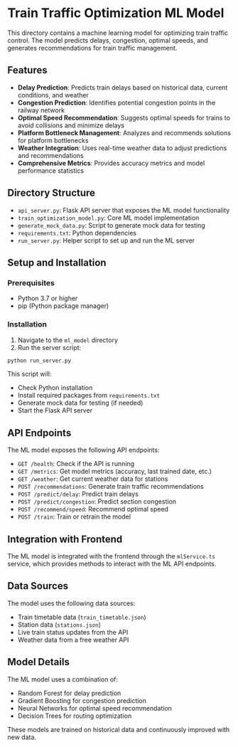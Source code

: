 # Train Traffic Optimization ML Model

This directory contains a machine learning model for optimizing train traffic control. The model predicts delays, congestion, optimal speeds, and generates recommendations for train traffic management.

## Features

- **Delay Prediction**: Predicts train delays based on historical data, current conditions, and weather
- **Congestion Prediction**: Identifies potential congestion points in the railway network
- **Optimal Speed Recommendation**: Suggests optimal speeds for trains to avoid collisions and minimize delays
- **Platform Bottleneck Management**: Analyzes and recommends solutions for platform bottlenecks
- **Weather Integration**: Uses real-time weather data to adjust predictions and recommendations
- **Comprehensive Metrics**: Provides accuracy metrics and model performance statistics

## Directory Structure

- `api_server.py`: Flask API server that exposes the ML model functionality
- `train_optimization_model.py`: Core ML model implementation
- `generate_mock_data.py`: Script to generate mock data for testing
- `requirements.txt`: Python dependencies
- `run_server.py`: Helper script to set up and run the ML server

## Setup and Installation

### Prerequisites

- Python 3.7 or higher
- pip (Python package manager)

### Installation

1. Navigate to the `ml_model` directory
2. Run the server script:

```bash
python run_server.py
```

This script will:
- Check Python installation
- Install required packages from `requirements.txt`
- Generate mock data for testing (if needed)
- Start the Flask API server

## API Endpoints

The ML model exposes the following API endpoints:

- `GET /health`: Check if the API is running
- `GET /metrics`: Get model metrics (accuracy, last trained date, etc.)
- `GET /weather`: Get current weather data for stations
- `POST /recommendations`: Generate train traffic recommendations
- `POST /predict/delay`: Predict train delays
- `POST /predict/congestion`: Predict section congestion
- `POST /recommend/speed`: Recommend optimal speed
- `POST /train`: Train or retrain the model

## Integration with Frontend

The ML model is integrated with the frontend through the `mlService.ts` service, which provides methods to interact with the ML API endpoints.

## Data Sources

The model uses the following data sources:

- Train timetable data (`train_timetable.json`)
- Station data (`stations.json`)
- Live train status updates from the API
- Weather data from a free weather API

## Model Details

The ML model uses a combination of:

- Random Forest for delay prediction
- Gradient Boosting for congestion prediction
- Neural Networks for optimal speed recommendation
- Decision Trees for routing optimization

These models are trained on historical data and continuously improved with new data.